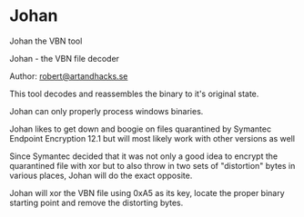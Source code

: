 # Johan
Johan the VBN tool

Johan - the VBN file decoder

Author: robert@artandhacks.se

This tool decodes and reassembles the binary
to it's original state.

Johan can only properly process windows binaries.

Johan likes to get down and boogie on files
quarantined by Symantec Endpoint Encryption 12.1
but will most likely work with other versions as well

Since Symantec decided that it was not only a good idea to
encrypt the quarantined file with xor but to
also throw in two sets of "distortion" bytes in various places,
Johan will do the exact opposite.

Johan will xor the VBN file using 0xA5 as its key, locate
the proper binary starting point and remove the distorting
bytes.
